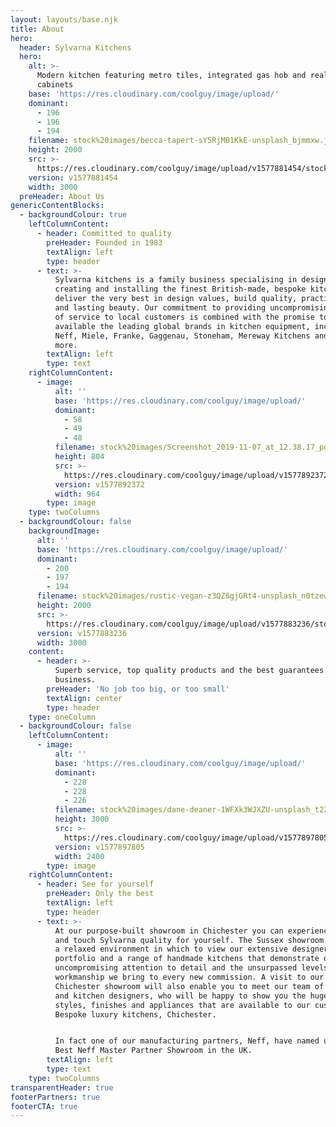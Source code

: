 ```yaml
---
layout: layouts/base.njk
title: About
hero:
  header: Sylvarna Kitchens
  hero:
    alt: >-
      Modern kitchen featuring metro tiles, integrated gas hob and real oak
      cabinets
    base: 'https://res.cloudinary.com/coolguy/image/upload/'
    dominant:
      - 196
      - 196
      - 194
    filename: stock%20images/becca-tapert-sY5RjMB1KkE-unsplash_bjmmxw.jpg
    height: 2000
    src: >-
      https://res.cloudinary.com/coolguy/image/upload/v1577881454/stock%20images/becca-tapert-sY5RjMB1KkE-unsplash_bjmmxw.jpg
    version: v1577881454
    width: 3000
  preHeader: About Us
genericContentBlocks:
  - backgroundColour: true
    leftColumnContent:
      - header: Committed to quality
        preHeader: Founded in 1983
        textAlign: left
        type: header
      - text: >-
          Sylvarna kitchens is a family business specialising in designing,
          creating and installing the finest British-made, bespoke kitchens that
          deliver the very best in design values, build quality, practicality
          and lasting beauty. Our commitment to providing uncompromising levels
          of service to local customers is combined with the promise to make
          available the leading global brands in kitchen equipment, including
          Neff, Miele, Franke, Gaggenau, Stoneham, Mereway Kitchens and many
          more.
        textAlign: left
        type: text
    rightColumnContent:
      - image:
          alt: ''
          base: 'https://res.cloudinary.com/coolguy/image/upload/'
          dominant:
            - 58
            - 49
            - 48
          filename: stock%20images/Screenshot_2019-11-07_at_12.38.17_porup4.png
          height: 804
          src: >-
            https://res.cloudinary.com/coolguy/image/upload/v1577892372/stock%20images/Screenshot_2019-11-07_at_12.38.17_porup4.png
          version: v1577892372
          width: 964
        type: image
    type: twoColumns
  - backgroundColour: false
    backgroundImage:
      alt: ''
      base: 'https://res.cloudinary.com/coolguy/image/upload/'
      dominant:
        - 200
        - 197
        - 194
      filename: stock%20images/rustic-vegan-z3QZ6gjGRt4-unsplash_n0tzew.jpg
      height: 2000
      src: >-
        https://res.cloudinary.com/coolguy/image/upload/v1577883236/stock%20images/rustic-vegan-z3QZ6gjGRt4-unsplash_n0tzew.jpg
      version: v1577883236
      width: 3000
    content:
      - header: >-
          Superb service, top quality products and the best guarantees in the
          business.
        preHeader: 'No job too big, or too small'
        textAlign: center
        type: header
    type: oneColumn
  - backgroundColour: false
    leftColumnContent:
      - image:
          alt: ''
          base: 'https://res.cloudinary.com/coolguy/image/upload/'
          dominant:
            - 228
            - 228
            - 226
          filename: stock%20images/dane-deaner-1WFXk3WJXZU-unsplash_t22qma.jpg
          height: 3000
          src: >-
            https://res.cloudinary.com/coolguy/image/upload/v1577897805/stock%20images/dane-deaner-1WFXk3WJXZU-unsplash_t22qma.jpg
          version: v1577897805
          width: 2400
        type: image
    rightColumnContent:
      - header: See for yourself
        preHeader: Only the best
        textAlign: left
        type: header
      - text: >-
          At our purpose-built showroom in Chichester you can experience, see
          and touch Sylvarna quality for yourself. The Sussex showroom provides
          a relaxed environment in which to view our extensive designer kitchen
          portfolio and a range of handmade kitchens that demonstrate our
          uncompromising attention to detail and the unsurpassed levels of
          workmanship we bring to every new commission. A visit to our
          Chichester showroom will also enable you to meet our team of experts
          and kitchen designers, who will be happy to show you the huge range of
          styles, finishes and appliances that are available to our customers.
          Bespoke luxury kitchens, Chichester.


          In fact one of our manufacturing partners, Neff, have named us as the
          Best Neff Master Partner Showroom in the UK.
        textAlign: left
        type: text
    type: twoColumns
transparentHeader: true
footerPartners: true
footerCTA: true
---
```



